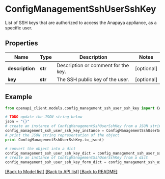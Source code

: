 # ConfigManagementSshUserSshKey

List of SSH keys that are authorized to access the Anapaya appliance, as a specific user.

## Properties

Name | Type | Description | Notes
------------ | ------------- | ------------- | -------------
**description** | **str** | Description or comment for the key. | [optional] 
**key** | **str** | The SSH public key of the user. | [optional] 

## Example

```python
from openapi_client.models.config_management_ssh_user_ssh_key import ConfigManagementSshUserSshKey

# TODO update the JSON string below
json = "{}"
# create an instance of ConfigManagementSshUserSshKey from a JSON string
config_management_ssh_user_ssh_key_instance = ConfigManagementSshUserSshKey.from_json(json)
# print the JSON string representation of the object
print ConfigManagementSshUserSshKey.to_json()

# convert the object into a dict
config_management_ssh_user_ssh_key_dict = config_management_ssh_user_ssh_key_instance.to_dict()
# create an instance of ConfigManagementSshUserSshKey from a dict
config_management_ssh_user_ssh_key_form_dict = config_management_ssh_user_ssh_key.from_dict(config_management_ssh_user_ssh_key_dict)
```
[[Back to Model list]](../README.md#documentation-for-models) [[Back to API list]](../README.md#documentation-for-api-endpoints) [[Back to README]](../README.md)


